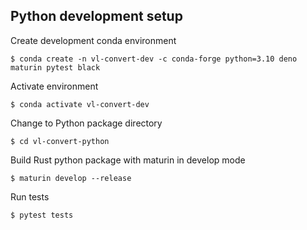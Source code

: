 ## Python development setup
Create development conda environment
```
$ conda create -n vl-convert-dev -c conda-forge python=3.10 deno maturin pytest black
```

Activate environment
```
$ conda activate vl-convert-dev
```

Change to Python package directory
```
$ cd vl-convert-python

```
Build Rust python package with maturin in develop mode
```
$ maturin develop --release
```

Run tests
```
$ pytest tests
```
